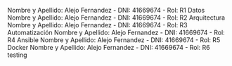 Nombre y Apellido: Alejo Fernandez - DNI: 41669674 - Rol: R1 Datos
Nombre y Apellido: Alejo Fernandez - DNI: 41669674 - Rol: R2 Arquitectura
Nombre y Apellido: Alejo Fernandez - DNI: 41669674 - Rol: R3 Automatización
Nombre y Apellido: Alejo Fernandez - DNI: 41669674 - Rol: R4 Ansible
Nombre y Apellido: Alejo Fernandez - DNI: 41669674 - Rol: R5 Docker
Nombre y Apellido: Alejo Fernandez - DNI: 41669674 - Rol: R6 testing


